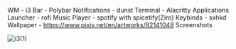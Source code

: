 WM - i3
Bar - Polybar
Notifications - dunst
Terminal - Alacritty
Applications Launcher - rofi
Music Player - spotify with spicetify(Ziro)
Keybinds - sxhkd
Wallpaper - https://www.pixiv.net/en/artworks/82141048
Screenshots

![i3(1)](https://user-images.githubusercontent.com/99406142/177038732-4b1472e3-f657-4f4b-8822-78ecc91cd2b4.png)

